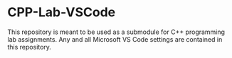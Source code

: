 # CPP-Lab-VSCode

This repository is meant to be used as a submodule for C++ programming lab assignments. Any and all Microsoft VS Code settings are contained in this repository.
